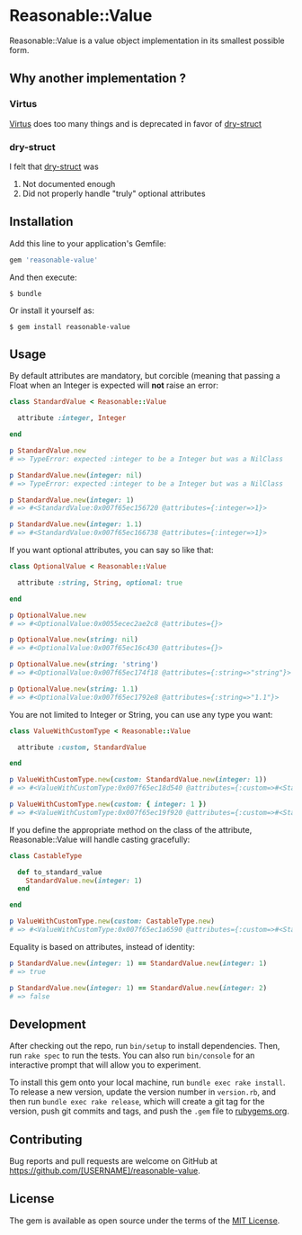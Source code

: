 # Reasonable::Value

Reasonable::Value is a value object implementation in its smallest possible
form.

## Why another implementation ?

### Virtus
  [Virtus](https://github.com/solnic/virtus) does too many things and is
  deprecated in favor of [dry-struct](https://github.com/dry-rb/dry-struct)

### dry-struct
I felt that [dry-struct](https://github.com/dry-rb/dry-struct) was
1. Not documented enough
2. Did not properly handle "truly" optional attributes

## Installation

Add this line to your application's Gemfile:

```ruby
gem 'reasonable-value'
```

And then execute:

    $ bundle

Or install it yourself as:

    $ gem install reasonable-value

## Usage

By default attributes are mandatory, but corcible (meaning that passing a Float
when an Integer is expected will **not** raise an error:
``` ruby
class StandardValue < Reasonable::Value

  attribute :integer, Integer

end

p StandardValue.new
# => TypeError: expected :integer to be a Integer but was a NilClass

p StandardValue.new(integer: nil)
# => TypeError: expected :integer to be a Integer but was a NilClass

p StandardValue.new(integer: 1)
# => #<StandardValue:0x007f65ec156720 @attributes={:integer=>1}>

p StandardValue.new(integer: 1.1)
# => #<StandardValue:0x007f65ec166738 @attributes={:integer=>1}>
```

If you want optional attributes, you can say so like that:
``` ruby
class OptionalValue < Reasonable::Value

  attribute :string, String, optional: true

end

p OptionalValue.new
# => #<OptionalValue:0x0055ecec2ae2c8 @attributes={}>

p OptionalValue.new(string: nil)
# => #<OptionalValue:0x007f65ec16c430 @attributes={}>

p OptionalValue.new(string: 'string')
# => #<OptionalValue:0x007f65ec174f18 @attributes={:string=>"string"}>

p OptionalValue.new(string: 1.1)
# => #<OptionalValue:0x007f65ec1792e8 @attributes={:string=>"1.1"}>
```

You are not limited to Integer or String, you can use any type you want:
``` ruby
class ValueWithCustomType < Reasonable::Value

  attribute :custom, StandardValue

end

p ValueWithCustomType.new(custom: StandardValue.new(integer: 1))
# => #<ValueWithCustomType:0x007f65ec18d540 @attributes={:custom=>#<StandardValue:0x007f65ec18d6a8 @attributes={:integer=>1}>}>

p ValueWithCustomType.new(custom: { integer: 1 })
# => #<ValueWithCustomType:0x007f65ec19f920 @attributes={:custom=>#<StandardValue:0x007f65ec19f358 @attributes={:integer=>1}>}>
```

If you define the appropriate method on the class of the attribute,
Reasonable::Value will handle casting gracefully:
``` ruby
class CastableType

  def to_standard_value
    StandardValue.new(integer: 1)
  end

end

p ValueWithCustomType.new(custom: CastableType.new)
# => #<ValueWithCustomType:0x007f65ec1a6590 @attributes={:custom=>#<StandardValue:0x007f65ec1a5bb8 @attributes={:integer=>1}>}>
```

Equality is based on attributes, instead of identity:

``` ruby
p StandardValue.new(integer: 1) == StandardValue.new(integer: 1)
# => true

p StandardValue.new(integer: 1) == StandardValue.new(integer: 2)
# => false
```

## Development

After checking out the repo, run `bin/setup` to install dependencies. Then, run `rake spec` to run the tests. You can also run `bin/console` for an interactive prompt that will allow you to experiment.

To install this gem onto your local machine, run `bundle exec rake install`. To release a new version, update the version number in `version.rb`, and then run `bundle exec rake release`, which will create a git tag for the version, push git commits and tags, and push the `.gem` file to [rubygems.org](https://rubygems.org).

## Contributing

Bug reports and pull requests are welcome on GitHub at https://github.com/[USERNAME]/reasonable-value.


## License

The gem is available as open source under the terms of the [MIT License](http://opensource.org/licenses/MIT).


